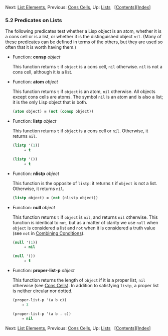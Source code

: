 

Next: [List Elements](List-Elements.html), Previous: [Cons Cells](Cons-Cells.html), Up: [Lists](Lists.html)   \[[Contents](index.html#SEC_Contents "Table of contents")]\[[Index](Index.html "Index")]

### 5.2 Predicates on Lists

The following predicates test whether a Lisp object is an atom, whether it is a cons cell or is a list, or whether it is the distinguished object `nil`. (Many of these predicates can be defined in terms of the others, but they are used so often that it is worth having them.)

*   Function: **consp** *object*

    This function returns `t` if `object` is a cons cell, `nil` otherwise. `nil` is not a cons cell, although it *is* a list.

<!---->

*   Function: **atom** *object*

    This function returns `t` if `object` is an atom, `nil` otherwise. All objects except cons cells are atoms. The symbol `nil` is an atom and is also a list; it is the only Lisp object that is both.

    ```lisp
    (atom object) ≡ (not (consp object))
    ```

<!---->

*   Function: **listp** *object*

    This function returns `t` if `object` is a cons cell or `nil`. Otherwise, it returns `nil`.

    ```lisp
    (listp '(1))
         ⇒ t
    ```

    ```lisp
    (listp '())
         ⇒ t
    ```

<!---->

*   Function: **nlistp** *object*

    This function is the opposite of `listp`: it returns `t` if `object` is not a list. Otherwise, it returns `nil`.

    ```lisp
    (listp object) ≡ (not (nlistp object))
    ```

<!---->

*   Function: **null** *object*

    This function returns `t` if `object` is `nil`, and returns `nil` otherwise. This function is identical to `not`, but as a matter of clarity we use `null` when `object` is considered a list and `not` when it is considered a truth value (see `not` in [Combining Conditions](Combining-Conditions.html)).

    ```lisp
    (null '(1))
         ⇒ nil
    ```

    ```lisp
    (null '())
         ⇒ t
    ```

<!---->

*   Function: **proper-list-p** *object*

    This function returns the length of `object` if it is a proper list, `nil` otherwise (see [Cons Cells](Cons-Cells.html)). In addition to satisfying `listp`, a proper list is neither circular nor dotted.

    ```lisp
    (proper-list-p '(a b c))
        ⇒ 3
    ```

    ```lisp
    (proper-list-p '(a b . c))
        ⇒ nil
    ```

Next: [List Elements](List-Elements.html), Previous: [Cons Cells](Cons-Cells.html), Up: [Lists](Lists.html)   \[[Contents](index.html#SEC_Contents "Table of contents")]\[[Index](Index.html "Index")]
